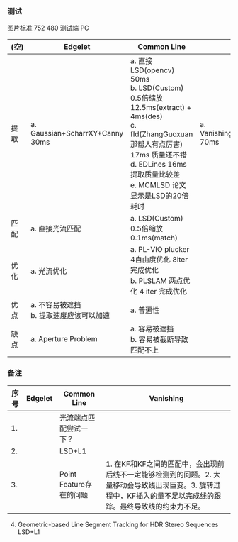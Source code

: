 <!--
 * @Author: Liu Weilong
 * @Date: 2021-03-09 10:31:43
 * @LastEditors: Liu Weilong 
 * @LastEditTime: 2021-03-25 14:16:48
 * @FilePath: /3rd-test-learning/38. line_feature/doc.md
 * @Description: 
-->
### 测试

图片标准 752 480
测试端 PC

(空)|Edgelet|Common Line|Vanishing
---|---|---|---
提取|a. Gaussian+ScharrXY+Canny 30ms|a. 直接LSD(opencv) 50ms<br>b. LSD(Custom) 0.5倍缩放 12.5ms(extract) + 4ms(des)<br> c. fld(ZhangGuoxuan那帮人有点厉害) 17ms 质量还不错<br> d. EDLines 16ms 提取质量比较差 <br>e. MCMLSD 论文显示是LSD的20倍耗时|a. VanishingPointDetection(3rdParty) 70ms
匹配|a. 直接光流匹配|a. LSD(Custom) 0.5倍缩放 0.1ms(match) |
优化|a. 光流优化|a. PL-VIO plucker 4自由度优化 8iter 完成优化 <br>b. PLSLAM 两点优化 4 iter 完成优化 |
优点|a. 不容易被遮挡<br> b. 提取速度应该可以加速<br>|a. 普遍性|
缺点|a. Aperture Problem|a. 容易被遮挡<br>b. 容易被截断导致匹配不上|

### 备注

序号|Edgelet|Common Line|Vanishing
---|---|---|---
1. ||光流端点匹配尝试一下？|
2. ||LSD+L1|
3. ||Point Feature存在的问题|1. 在KF和KF之间的匹配中，会出现前后线不一定能够检测到的问题。2. 大量移动会导致线出现巨变。3. 旋转过程中，KF插入的量不足以完成线的跟踪。最终导致线的约束力不足。

4. Geometric-based Line Segment Tracking for HDR Stereo Sequences LSD+L1